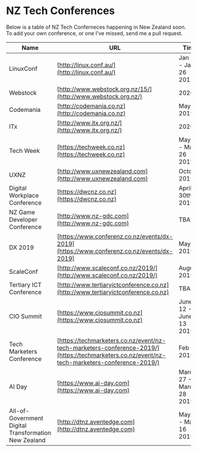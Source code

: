 NZ Tech Conferences
=================

Below is a table of NZ Tech Conferneces happening in New Zealand soon. To add your own conference, or one I've missed, send me a pull request. 



| Name | URL | Time | Location | Price |
|------|-----|------|----------|-------|
|LinuxConf|[http://linux.conf.au/](http://linux.conf.au/)|Jan 21 - Jan 26 2015|Christchurch|$199-$1099|
|Webstock|[http://www.webstock.org.nz/15/](http://www.webstock.org.nz/)|2020?|Wellington|TBA|
|Codemania|[http://codemania.co.nz](http://codemania.co.nz)|May 15 2019|Auckland| $450-$1200|
|ITx|[http://www.itx.org.nz/](http://www.itx.org.nz/)|2020|TBA|TBA|
|Tech Week|[https://techweek.co.nz](https://techweek.co.nz)|May 20 - May 26 2019|Auckland|TBA|
|UXNZ|[http://www.uxnewzealand.com](http://www.uxnewzealand.com)|October 2019|Wellington|TBA|
|Digital Workplace Conference|[https://dwcnz.co.nz](https://dwcnz.co.nz)|April 30th 2019|Auckland|$1150|
|NZ Game Developer Conference|[http://www.nz-gdc.com](http://www.nz-gdc.com)|TBA|TBA|TBA|
|DX 2019|[https://www.conferenz.co.nz/events/dx-2019](https://www.conferenz.co.nz/events/dx-2019)|May 14 2019|Auckland|$1099-$1599|
|ScaleConf|[http://www.scaleconf.co.nz/2019/](http://www.scaleconf.co.nz/2019/)|August 2019|Wellington|$249+|
|Tertiary ICT Conference|[http://www.tertiaryictconference.co.nz](http://www.tertiaryictconference.co.nz)|TBA|TBA|TBA|
|CIO Summit|[https://www.ciosummit.co.nz](https://www.ciosummit.co.nz)|June 12 - June 13 2019|Auckland|TBA|
|Tech Marketers Conference|[https://techmarketers.co.nz/event/nz-tech-marketers-conference-2019/](https://techmarketers.co.nz/event/nz-tech-marketers-conference-2019/)|Feb 28 2019|Auckland|TBA|
|AI Day|[https://www.ai-day.com](https://www.ai-day.com)|March 27 - March 28 2019|Auckland|$0-$595|
|All-of-Government Digital Transformation New Zealand|[http://dtnz.aventedge.com](http://dtnz.aventedge.com)|May 15 - May 16 2019|Wellington|TBA|